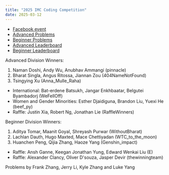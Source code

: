 ```yaml
---
title: "2025 IMC Coding Competition"
date: 2025-03-12
---
```


- [Facebook event](https://www.facebook.com/events/572431162497698)
- [Advanced Problems](advanced_problems.pdf)
- [Beginner Problems](beginner_problems.pdf)
- [Advanced Leaderboard](advanced_leaderboard)
- [Beginner Leaderboard](beginner_leaderboard)

Advanced Division Winners:

1. Naman Doshi, Andy Wu, Anubhav Ammangi (pinnacle)
1. Bharat Singla, Angus Ritossa, Jiannan Zou (404NameNotFound)
1. Tsingying Xu (Anna_Mulle_Raha)
- International: Bat-erdene Batsukh, Jangar Enkhbaatar, Belgutei Byambadorj (WeFellOff)
- Women and Gender Minorities: Esther Djaidiguna, Brandon Liu, Yuexi He (beef_py)
- Raffle: Justin Xia, Robert Ng, Jonathan Lie (RaffleWinners)

Beginner Division Winners:

1. Aditya Tomar, Maanit Goyal, Shreyash Purwar (WithoutBharat)
1. Lachlan Dauth, Hugo Maxted, Mace Chettiyadan (WTC_to_the_moon)
1. Huanchen Peng, Qijia Zhang, Haoze Yang (Genshin_impact)
- Raffle: Ansh Ganne, Keegan Jonathan Yung, Edward Wenkai Liu (E)
- Raffle: Alexander Clancy, Oliver D'souza, Jasper Devir (thewinningteam)

Problems by Frank Zhang, Jerry Li, Kyle Zhang and Luke Yang